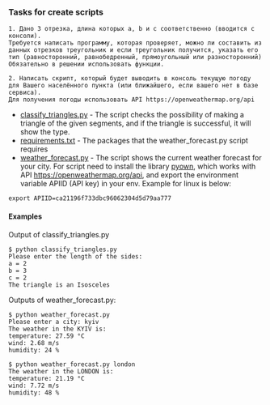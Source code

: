 ### Tasks for create scripts
```
1. Дано 3 отрезка, длина которых a, b и c соответственно (вводится с консоли).
Требуется написать программу, которая проверяет, можно ли составить из данных отрезков треугольник и если треугольник получится, указать его тип (равносторонний, равнобедренный, прямоугольный или разносторонний)
Обязательно в решении использовать функции.

2. Написать скрипт, который будет выводить в консоль текущую погоду для Вашего населённого пункта (или ближайшего, если вашего нет в базе сервиса).
Для получения погоды использовать API https://openweathermap.org/api
 ```
 
 * [classify_triangles.py](/DevOps_School/Python/classify_triangles.py) - The script checks the possibility of making a triangle of the given segments, and if the triangle is successful, it will show the type.  
 * [requirements.txt](/DevOps_School/Python/requirements.txt)           - The packages that the weather_forecast.py script requires  
 * [weather_forecast.py](/DevOps_School/Python/weather_forecast.py)     - The script shows the current weather forecast for your city. For script need to install the library [pyown](https://pyowm.readthedocs.io/en/latest/index.html), which works with API https://openweathermap.org/api, and export the environment variable APIID (API key) in your env. Example for linux is below:  
 ```
 export APIID=ca21196f733dbc96062304d5d79aa777
 ```

 #### Examples
Output of classify_triangles.py  
```
$ python classify_triangles.py 
Please enter the length of the sides:
a = 2
b = 3
c = 2
The triangle is an Isosceles
```

Outputs of weather_forecast.py:  
```
$ python weather_forecast.py 
Please enter a city: kyiv
The weather in the KYIV is: 
temperature: 27.59 °C
wind: 2.68 m/s
humidity: 24 %
```
```
$ python weather_forecast.py london
The weather in the LONDON is: 
temperature: 21.19 °C
wind: 7.72 m/s
humidity: 48 %
```